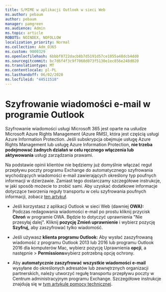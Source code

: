 ```yaml
---
title: S/MIME w aplikacji Outlook w sieci Web
ms.author: pebaum
author: pebaum
manager: pamgreen
ms.audience: Admin
ms.topic: article
ROBOTS: NOINDEX, NOFOLLOW
localization_priority: Normal
ms.collection: Adm_O365
ms.custom: 9000329
ms.openlocfilehash: 6bbbf8722dacb8b7d5191d57ce1055a48dcb4dd0
ms.sourcegitcommit: bc7d6f4f3c9f7060d073f5130e1ec856e248d020
ms.translationtype: MT
ms.contentlocale: pl-PL
ms.lasthandoff: 06/02/2020
ms.locfileid: "44511518"
---
```

# <a name="encrypt-email-messages-in-outlook"></a>Szyfrowanie wiadomości e-mail w programie Outlook

Szyfrowanie wiadomości usługi Microsoft 365 jest oparte na usłudze Microsoft Azure Rights Management (Azure RMS), która jest częścią usługi Azure Information Protection. Jeśli subskrypcja obejmuje usługę Azure Rights Management lub usługę Azure Information Protection, **nie trzeba podejmować żadnych działań w celu ręcznego włączenia lub aktywowania** usługi zarządzania prawami.

Na podstawie opinii klientów nie będziemy już domyślnie włączać reguł przepływu poczty programu Exchange do automatycznego szyfrowania wychodzących wiadomości e-mail zawierających określony typ poufnych informacji w dzierżawie. Zamiast tego dostarczamy szczegółowe instrukcje, w jaki sposób możecie to zrobić sami. Aby uzyskać dodatkowe informacje dotyczące tworzenia reguły transportu w celu szyfrowania poufnych informacji, zobacz [ten artykuł](https://aka.ms/OmeEtr).

- Jeśli korzystasz z aplikacji Outlook w sieci Web (dawniej **OWA):** Podczas redagowania wiadomości e-mail po prostu kliknij przycisk **Chroń** w programie OWA. Będzie to dotyczyć uprawnienia "Nie przesyłaj dalej". Kliknij **pozycję Zmień uprawnienie** i wybierz pozycję **Szyfruj,** aby zaszyfrować tylko wiadomość.

- Jeśli używasz **klienta programu Outlook:** Aby wysłać zaszyfrowaną wiadomość z programu Outlook 2013 lub 2016 lub programu Outlook 2016 dla komputerów Mac, wybierz pozycję Uprawnienia **opcji**, a następnie  >  **Permissions**wybierz potrzebną opcję ochrony.

- Aby **automatycznie zaszyfrować wszystkie wiadomości e-mail** wysyłane do określonych adresatów lub zewnętrznych organizacji partnerskich, należy utworzyć regułę transportu przepływu poczty w Centrum administracyjnym programu Exchange. Szczegółowe instrukcje znajdują się w [tym artykule pomocy technicznej](https://docs.microsoft.com/microsoft-365/compliance/define-mail-flow-rules-to-encrypt-email#create-mail-flow-rules-to-encrypt-email-messages-with-the-new-ome-capabilities).

